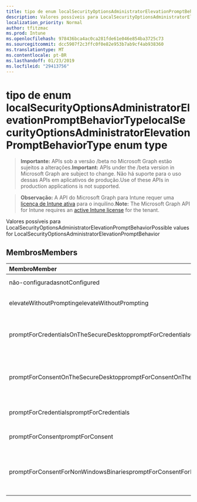 ```yaml
---
title: tipo de enum localSecurityOptionsAdministratorElevationPromptBehaviorType
description: Valores possíveis para LocalSecurityOptionsAdministratorElevationPromptBehavior
localization_priority: Normal
author: tfitzmac
ms.prod: Intune
ms.openlocfilehash: 978436bca4ac0ca281fde61e046e854ba3725c73
ms.sourcegitcommit: dcc5907f2c3ffc0f0e82e953b7ab9cf4ab938360
ms.translationtype: MT
ms.contentlocale: pt-BR
ms.lasthandoff: 01/23/2019
ms.locfileid: "29413756"
---
```

# <a name="localsecurityoptionsadministratorelevationpromptbehaviortype-enum-type"></a><span data-ttu-id="887fa-103">tipo de enum localSecurityOptionsAdministratorElevationPromptBehaviorType</span><span class="sxs-lookup"><span data-stu-id="887fa-103">localSecurityOptionsAdministratorElevationPromptBehaviorType enum type</span></span>

> <span data-ttu-id="887fa-104">**Importante:** APIs sob a versão /beta no Microsoft Graph estão sujeitos a alterações.</span><span class="sxs-lookup"><span data-stu-id="887fa-104">**Important:** APIs under the /beta version in Microsoft Graph are subject to change.</span></span> <span data-ttu-id="887fa-105">Não há suporte para o uso dessas APIs em aplicativos de produção.</span><span class="sxs-lookup"><span data-stu-id="887fa-105">Use of these APIs in production applications is not supported.</span></span>

> <span data-ttu-id="887fa-106">**Observação:** A API do Microsoft Graph para Intune requer uma [licença de Intune ativa](https://go.microsoft.com/fwlink/?linkid=839381) para o inquilino.</span><span class="sxs-lookup"><span data-stu-id="887fa-106">**Note:** The Microsoft Graph API for Intune requires an [active Intune license](https://go.microsoft.com/fwlink/?linkid=839381) for the tenant.</span></span>

<span data-ttu-id="887fa-107">Valores possíveis para LocalSecurityOptionsAdministratorElevationPromptBehavior</span><span class="sxs-lookup"><span data-stu-id="887fa-107">Possible values for LocalSecurityOptionsAdministratorElevationPromptBehavior</span></span>

## <a name="members"></a><span data-ttu-id="887fa-108">Membros</span><span class="sxs-lookup"><span data-stu-id="887fa-108">Members</span></span>
|<span data-ttu-id="887fa-109">Membro</span><span class="sxs-lookup"><span data-stu-id="887fa-109">Member</span></span>|<span data-ttu-id="887fa-110">Valor</span><span class="sxs-lookup"><span data-stu-id="887fa-110">Value</span></span>|<span data-ttu-id="887fa-111">Descrição</span><span class="sxs-lookup"><span data-stu-id="887fa-111">Description</span></span>|
|:---|:---|:---|
|<span data-ttu-id="887fa-112">não-configuradas</span><span class="sxs-lookup"><span data-stu-id="887fa-112">notConfigured</span></span>|<span data-ttu-id="887fa-113">0</span><span class="sxs-lookup"><span data-stu-id="887fa-113">0</span></span>|<span data-ttu-id="887fa-114">Não configurado</span><span class="sxs-lookup"><span data-stu-id="887fa-114">Not Configured</span></span>|
|<span data-ttu-id="887fa-115">elevateWithoutPrompting</span><span class="sxs-lookup"><span data-stu-id="887fa-115">elevateWithoutPrompting</span></span>|<span data-ttu-id="887fa-116">1</span><span class="sxs-lookup"><span data-stu-id="887fa-116">1</span></span>|<span data-ttu-id="887fa-117">Eleve sem aviso.</span><span class="sxs-lookup"><span data-stu-id="887fa-117">Elevate without prompting.</span></span>|
|<span data-ttu-id="887fa-118">promptForCredentialsOnTheSecureDesktop</span><span class="sxs-lookup"><span data-stu-id="887fa-118">promptForCredentialsOnTheSecureDesktop</span></span>|<span data-ttu-id="887fa-119">2</span><span class="sxs-lookup"><span data-stu-id="887fa-119">2</span></span>|<span data-ttu-id="887fa-120">Solicitar credenciais na área de trabalho segura</span><span class="sxs-lookup"><span data-stu-id="887fa-120">Prompt for credentials on the secure desktop</span></span>|
|<span data-ttu-id="887fa-121">promptForConsentOnTheSecureDesktop</span><span class="sxs-lookup"><span data-stu-id="887fa-121">promptForConsentOnTheSecureDesktop</span></span>|<span data-ttu-id="887fa-122">3</span><span class="sxs-lookup"><span data-stu-id="887fa-122">3</span></span>|<span data-ttu-id="887fa-123">Solicitar consentimento na área de trabalho segura</span><span class="sxs-lookup"><span data-stu-id="887fa-123">Prompt for consent on the secure desktop</span></span>|
|<span data-ttu-id="887fa-124">promptForCredentials</span><span class="sxs-lookup"><span data-stu-id="887fa-124">promptForCredentials</span></span>|<span data-ttu-id="887fa-125">4</span><span class="sxs-lookup"><span data-stu-id="887fa-125">4</span></span>|<span data-ttu-id="887fa-126">Solicitação de credenciais</span><span class="sxs-lookup"><span data-stu-id="887fa-126">Prompt for credentials</span></span>|
|<span data-ttu-id="887fa-127">promptForConsent</span><span class="sxs-lookup"><span data-stu-id="887fa-127">promptForConsent</span></span>|<span data-ttu-id="887fa-128">5</span><span class="sxs-lookup"><span data-stu-id="887fa-128">5</span></span>|<span data-ttu-id="887fa-129">Pedir consentimento</span><span class="sxs-lookup"><span data-stu-id="887fa-129">Prompt for consent</span></span>|
|<span data-ttu-id="887fa-130">promptForConsentForNonWindowsBinaries</span><span class="sxs-lookup"><span data-stu-id="887fa-130">promptForConsentForNonWindowsBinaries</span></span>|<span data-ttu-id="887fa-131">6</span><span class="sxs-lookup"><span data-stu-id="887fa-131">6</span></span>|<span data-ttu-id="887fa-132">Solicitar consentimento para binários não-Windows</span><span class="sxs-lookup"><span data-stu-id="887fa-132">Prompt for consent for non-Windows binaries</span></span>|




